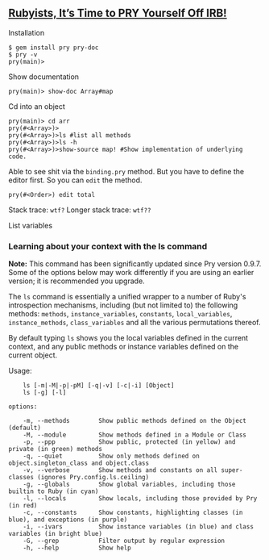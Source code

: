 ## [Rubyists, It’s Time to PRY Yourself Off IRB!](http://www.sitepoint.com/rubyists-time-pry-irb/)

Installation

	$ gem install pry pry-doc
	$ pry -v
	pry(main)>

Show documentation

	pry(main)> show-doc Array#map

Cd into an object
	
	pry(main)> cd arr
	pry(#<Array>)>
	pry(#<Array>)>ls #list all methods
	pry(#<Array>)>ls -h
	pry(#<Array>)>show-source map! #Show implementation of underlying code.

Able to see shit via the `binding.pry` method. But you have to define the editor first. So you can `edit` the method.

	pry(#<Order>) edit total

Stack trace: `wtf?` Longer stack trace: `wtf??`

List variables

### Learning about your context with the ls command

**Note:** This command has been significantly updated since Pry version 0.9.7. Some of the options below may work differently if you are using an earlier version; it is recommended you upgrade.

The `ls` command is essentially a unified wrapper to a number of Ruby's introspection mechanisms, including (but not limited to) the following methods: `methods`, `instance_variables`, `constants`, `local_variables`, `instance_methods`, `class_variables` and all the various permutations thereof.

By default typing `ls` shows you the local variables defined in the current context, and any public methods or instance variables defined on the current object.

Usage: 

```
    ls [-m|-M|-p|-pM] [-q|-v] [-c|-i] [Object]
    ls [-g] [-l]

options:

    -m, --methods        Show public methods defined on the Object (default)
    -M, --module         Show methods defined in a Module or Class
    -p, --ppp            Show public, protected (in yellow) and private (in green) methods
    -q, --quiet          Show only methods defined on object.singleton_class and object.class
    -v, --verbose        Show methods and constants on all super-classes (ignores Pry.config.ls.ceiling)
    -g, --globals        Show global variables, including those builtin to Ruby (in cyan)
    -l, --locals         Show locals, including those provided by Pry (in red)
    -c, --constants      Show constants, highlighting classes (in blue), and exceptions (in purple)
    -i, --ivars          Show instance variables (in blue) and class variables (in bright blue)
    -G, --grep           Filter output by regular expression
    -h, --help           Show help